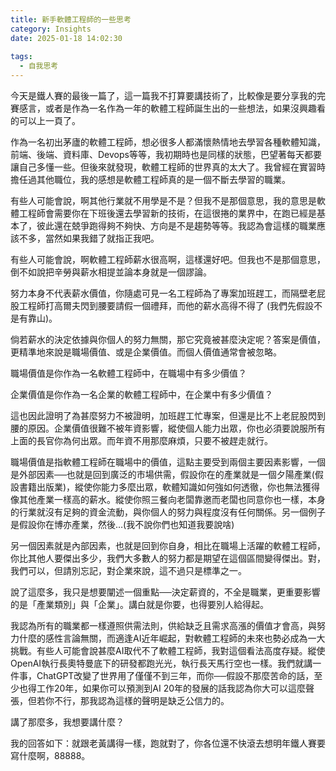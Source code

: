```yaml
---
title: 新手軟體工程師的一些思考
category: Insights
date: 2025-01-18 14:02:30
 
tags:
  - 自我思考
---
```


今天是鐵人賽的最後一篇了，這一篇我不打算要講技術了，比較像是要分享我的完賽感言，或者是作為一名作為一年的軟體工程師誕生出的一些想法，如果沒興趣看的可以上一頁了。

作為一名初出茅廬的軟體工程師，想必很多人都滿懷熱情地去學習各種軟體知識，前端、後端、資料庫、Devops等等，我初期時也是同樣的狀態，巴望著每天都要讓自己多懂一些。但後來就發現，軟體工程師的世界真的太大了。我曾經在實習時擔任過其他職位，我的感想是軟體工程師真的是一個不斷去學習的職業。

有些人可能會說，啊其他行業就不用學是不是？但我不是那個意思，我的意思是軟體工程師會需要你在下班後還去學習新的技術，在這很捲的業界中，在跑已經是基本了，彼此還在兢爭跑得夠不夠快、方向是不是趨勢等等。我認為會這樣的職業應該不多，當然如果我錯了就指正我吧。

有些人可能會說，啊軟體工程師薪水很高啊，這樣還好吧。但我也不是那個意思，倒不如說把辛勞與薪水相提並論本身就是一個謬論。

努力本身不代表薪水價值，你隨處可見一名工程師為了專案加班趕工，而隔壁老屁股工程師打高爾夫閃到腰要請假一個禮拜，而他的薪水高得不得了 (我們先假設不是有靠山)。

倘若薪水的決定依據與你個人的努力無關，那它究竟被甚麼決定呢？答案是價值，更精準地來說是職場價值、或是企業價值。而個人價值通常會被忽略。

職場價值是你作為一名軟體工程師中，在職場中有多少價值？

企業價值是你作為一名企業的軟體工程師中，在企業中有多少價值？

這也因此證明了為甚麼努力不被證明，加班趕工忙專案，但還是比不上老屁股閃到腰的原因。企業價值很難不被年資影響，縱使個人能力出眾，你也必須要說服所有上面的長官你為何出眾。而年資不用那麼麻煩，只要不被趕走就行。

職場價值是指軟體工程師在職場中的價值，這點主要受到兩個主要因素影響，一個是外部因素──也就是回到廣泛的市場供需，假設你在的產業就是一個夕陽產業(假設書籍出版業)，縱使你能力多麼出眾，軟體知識如何強如何透徹，你也無法獲得像其他產業一樣高的薪水。縱使你照三餐向老闆靠邀而老闆也同意你也一樣，本身的行業就沒有足夠的資金流動，與你個人的努力與程度沒有任何關係。另一個例子是假設你在博亦產業，然後…(我不說你們也知道我要說啥)

另一個因素就是內部因素，也就是回到你自身，相比在職場上活躍的軟體工程師，你比其他人要傑出多少，我們大多數人的努力都是期望在這個區間變得傑出。對，我們可以，但請別忘記，對企業來說，這不過只是標準之一。

說了這麼多，我只是想要闡述一個重點──決定薪資的，不全是職業，更重要影響的是「產業類別」與「企業」。講白就是你要，也得要別人給得起。

我認為所有的職業都一樣遵照供需法則，供給缺乏且需求高漲的價值才會高，與努力什麼的感性言論無關，而適逢AI近年崛起，對軟體工程師的未來也勢必成為一大挑戰。有些人可能會說甚麼AI取代不了軟體工程師，我對這個看法高度存疑。縱使OpenAI執行長奧特曼底下的研發都跑光光，執行長天馬行空也一樣。我們就講一件事，ChatGPT改變了世界用了僅僅不到三年，而你──假設不那麼苦命的話，至少也得工作20年，如果你可以預測到AI 20年的發展的話我認為你大可以這麼聲張，但若你不行，那我認為這樣的聲明是缺乏公信力的。

講了那麼多，我想要講什麼？

我的回答如下：就跟老黃講得一樣，跑就對了，你各位還不快滾去想明年鐵人賽要寫什麼啊，88888。